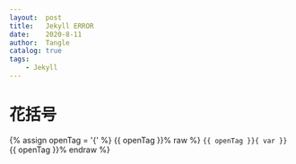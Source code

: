 ```yaml
---
layout:  post
title:   Jekyll ERROR
date:    2020-8-11
author:  Tangle
catalog: true
tags:
    - Jekyll
---
```


# 花括号

{% assign openTag = '{' %}
    {{ openTag }}% raw %}
    ```
    {{ openTag }}{ var }}
    ```
    {{ openTag }}% endraw %}

